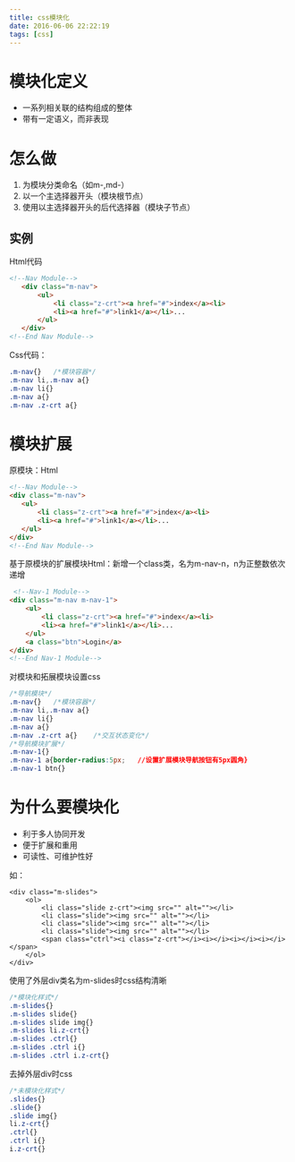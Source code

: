 ```yaml
---
title: css模块化
date: 2016-06-06 22:22:19
tags: [css]
---
```

# 模块化定义 #

 - 一系列相关联的结构组成的整体
 - 带有一定语义，而非表现

# 怎么做 #

 1. 为模块分类命名（如m-,md-）
 2. 以一个主选择器开头（模块根节点）
 3. 使用以主选择器开头的后代选择器（模块子节点）
 
## 实例 ##
 Html代码
 ```html
 <!--Nav Module-->
	<div class="m-nav">
		<ul>
			<li class="z-crt"><a href="#">index</a><li>
			<li><a href="#">link1</a></li>...
		</ul>
	</div>
<!--End Nav Module-->
 ```
 Css代码：
 ```css
.m-nav{}   /*模块容器*/
.m-nav li,.m-nav a{}
.m-nav li{}
.m-nav a{}
.m-nav .z-crt a{}
 ```


# 模块扩展 #
 
原模块：Html
 ```html
 <!--Nav Module-->
<div class="m-nav">
	<ul>
		<li class="z-crt"><a href="#">index</a><li>
		<li><a href="#">link1</a></li>...
	</ul>
</div>
<!--End Nav Module-->
```
基于原模块的扩展模块Html：新增一个class类，名为m-nav-n，n为正整数依次递增
```html
 <!--Nav-1 Module-->
<div class="m-nav m-nav-1">
	<ul>
		<li class="z-crt"><a href="#">index</a><li>
		<li><a href="#">link1</a></li>...
	</ul>
	<a class="btn">Login</a>
</div>
<!--End Nav-1 Module-->
 ```
 对模块和拓展模块设置css
 ```css
 /*导航模块*/
.m-nav{}   /*模块容器*/
.m-nav li,.m-nav a{}
.m-nav li{}
.m-nav a{}
.m-nav .z-crt a{}    /*交互状态变化*/
/*导航模块扩展*/
.m-nav-1{}
.m-nav-1 a{border-radius:5px;   //设置扩展模块导航按钮有5px圆角}
.m-nav-1 btn{}
```
# 为什么要模块化 #
 - 利于多人协同开发
 - 便于扩展和重用
 - 可读性、可维护性好

如：
```以下模块
<div class="m-slides">
	<ol>
		<li class="slide z-crt"><img src="" alt=""></li>
		<li class="slide"><img src="" alt=""></li>
		<li class="slide"><img src="" alt=""></li>
		<li class="slide"><img src="" alt=""></li>
		<span class="ctrl"><i class="z-crt"></i><i></i><i></i><i></i></span>
	</ol>
</div>
```
使用了外层div类名为m-slides时css结构清晰
```css
/*模块化样式*/
.m-slides{}
.m-slides slide{}
.m-slides slide img{}
.m-slides li.z-crt{}
.m-slides .ctrl{}
.m-slides .ctrl i{}
.m-slides .ctrl i.z-crt{}
```
去掉外层div时css
```css
/*未模块化样式*/
.slides{}
.slide{}
.slide img{}
li.z-crt{}
.ctrl{}
.ctrl i{}
i.z-crt{}
```